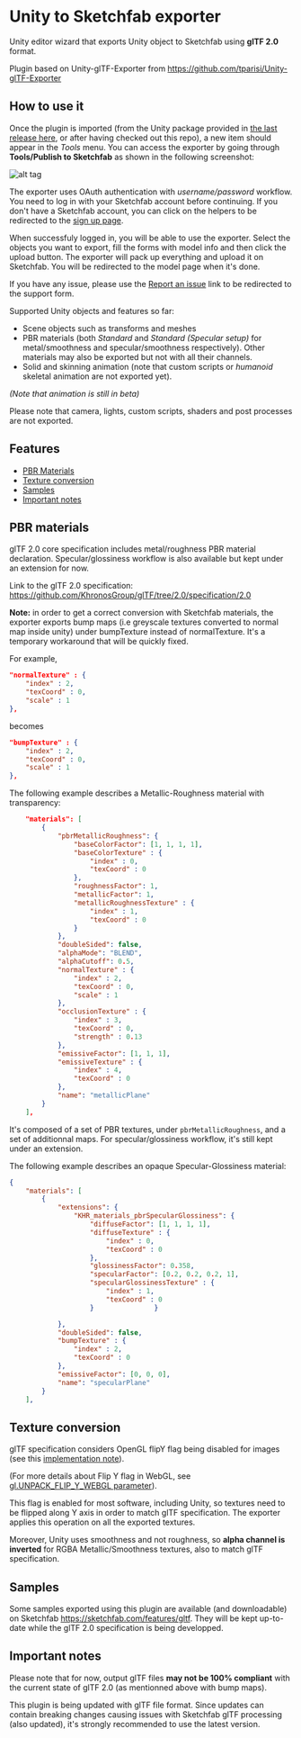# Unity to Sketchfab exporter

Unity editor wizard that exports Unity object to Sketchfab using **glTF 2.0** format.

Plugin based on Unity-glTF-Exporter from https://github.com/tparisi/Unity-glTF-Exporter

## How to use it

Once the plugin is imported (from the Unity package provided in [the last release here](https://github.com/sketchfab/Unity-glTF-Exporter/releases), or after having checked out this repo),
a new item should appear in the *Tools* menu. You can access the exporter by going through **Tools/Publish to Sketchfab** as shown in the following screenshot:


![alt tag](https://github.com/sketchfab/Unity-glTF-Exporter/blob/feature/gltf-update-2-0_D3D-2812/Resources/dropdown_menu.JPG)


The exporter uses OAuth authentication with *username/password* workflow.
You need to log in with your Sketchfab account before continuing.
If you don't have a Sketchfab account, you can click on the helpers to be redirected to the [sign up page](https://sketchfab.com/signup).

When successfuly logged in, you will be able to use the exporter.
Select the objects you want to export, fill the forms with model info and then click the upload button.
The exporter will pack up everything and upload it on Sketchfab. You will be redirected to the model page when it's done.

If you have any issue, please use the [Report an issue](https://help.sketchfab.com/hc/en-us/requests/new?type=exporters&subject=Unity+Exporter) link to be redirected to the support form.

Supported Unity objects and features so far:
- Scene objects such as transforms and meshes
- PBR materials (both *Standard* and *Standard (Specular setup)* for metal/smoothness and specular/smoothness respectively). Other materials may also be exported but not with all their channels.
- Solid and skinning animation (note that custom scripts or *humanoid* skeletal animation are not exported yet).

*(Note that animation is still in beta)*

Please note that camera, lights, custom scripts, shaders and post processes are not exported.

## Features
* [PBR Materials](#pbrmaterials)
* [Texture conversion](#texture)
* [Samples](#samples)
* [Important notes](#samples)

<a name="pbrmaterials"></a>

## PBR materials

glTF 2.0 core specification includes metal/roughness PBR material declaration. Specular/glossiness workflow is also available but kept under an extension for now.

Link to the glTF 2.0 specification: https://github.com/KhronosGroup/glTF/tree/2.0/specification/2.0

**Note:** in order to get a correct conversion with Sketchfab materials, the exporter exports bump maps (i.e greyscale textures converted to normal map inside unity) under bumpTexture instead of normalTexture.
It's a temporary workaround that will be quickly fixed.

For example,

```json
"normalTexture" : {
    "index" : 2,
    "texCoord" : 0,
    "scale" : 1
},
```

becomes


```json
"bumpTexture" : {
    "index" : 2,
    "texCoord" : 0,
    "scale" : 1
},
```

The following example describes a Metallic-Roughness material with transparency:
```json
    "materials": [
        {
            "pbrMetallicRoughness": {
                "baseColorFactor": [1, 1, 1, 1],
                "baseColorTexture" : {
                    "index" : 0,
                    "texCoord" : 0
                },
                "roughnessFactor": 1,
                "metallicFactor": 1,
                "metallicRoughnessTexture" : {
                    "index" : 1,
                    "texCoord" : 0
                }
            },
            "doubleSided": false,
            "alphaMode": "BLEND",
            "alphaCutoff": 0.5,
            "normalTexture" : {
                "index" : 2,
                "texCoord" : 0,
                "scale" : 1
            },
            "occlusionTexture" : {
                "index" : 3,
                "texCoord" : 0,
                "strength" : 0.13
            },
            "emissiveFactor": [1, 1, 1],
            "emissiveTexture" : {
                "index" : 4,
                "texCoord" : 0
            },
            "name": "metallicPlane"
        }
    ],
```

It's composed of a set of PBR textures, under `pbrMetallicRoughness`, and a set of additionnal maps.
For specular/glossiness workflow, it's still kept under an extension.

The following example describes an opaque Specular-Glossiness material:
```json
{
    "materials": [
        {
            "extensions": {
                "KHR_materials_pbrSpecularGlossiness": {
                    "diffuseFactor": [1, 1, 1, 1],
                    "diffuseTexture" : {
                        "index" : 0,
                        "texCoord" : 0
                    },
                    "glossinessFactor": 0.358,
                    "specularFactor": [0.2, 0.2, 0.2, 1],
                    "specularGlossinessTexture" : {
                        "index" : 1,
                        "texCoord" : 0
                    }               }

            },
            "doubleSided": false,
            "bumpTexture" : {
                "index" : 2,
                "texCoord" : 0
            },
            "emissiveFactor": [0, 0, 0],
            "name": "specularPlane"
        }
    ],
```

<a name="texture"></a>
## Texture conversion

glTF specification considers OpenGL flipY flag being disabled for images (see this [implementation note](https://github.com/KhronosGroup/glTF/tree/master/specification/1.0#images)).

(For more details about Flip Y flag in WebGL, see [gl.UNPACK_FLIP_Y_WEBGL parameter](https://developer.mozilla.org/en-US/docs/Web/API/WebGLRenderingContext/pixelStorei)).

This flag is enabled for most software, including Unity, so textures need to be flipped along Y axis in order to match glTF specification.
The exporter applies this operation on all the exported textures.

Moreover, Unity uses smoothness and not roughness, so **alpha channel is inverted** for RGBA Metallic/Smoothness textures, also to match glTF specification.


<a name="samples"></a>
## Samples

Some samples exported using this plugin are available (and downloadable) on Sketchfab https://sketchfab.com/features/gltf.
They will be kept up-to-date while the glTF 2.0 specification is being developped.

<a name="note"></a>
## Important notes

Please note that for now, output glTF files **may not be 100% compliant** with the current state of glTF 2.0 (as mentionned above with bump maps).

This plugin is being updated with glTF file format. Since updates can contain breaking changes causing issues with Sketchfab glTF processing (also updated), it's strongly recommended to use the latest version.
